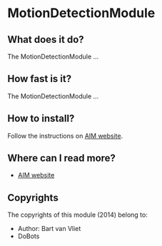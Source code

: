 <!-- Uses markdown syntax for neat display at github. This is the most important thing to your user. Be not afraid that
	you are too long-winded. If you tell someone what the Battacharyya distance is, they probably will appreciate
	that even if they already know. Be also clear about its complexity, say if it is exponential in time or the 
	number of pixels for example. 

	Tips on syntax:
	
	Use pictures:
	  ![picture](https://raw.github.com/git_username/git_repos/master/module_name/some_doc_folder/picture.jpg)

	Use math notation (http://stackoverflow.com/questions/11256433):
	- Experiment on http://latex.codecogs.com/gif.latex?c=\sqrt{E/m} to check your equation
	- Encode the math part c=\sqrt{E/m} on http://www.url-encode-decode.com/urlencode
	- And write it in markdown syntax as:
	   ![equation](http://latex.codecogs.com/gif.latex?c%3D%5Csqrt%7BE%2Fm%7D)
-->

# MotionDetectionModule

## What does it do?

The MotionDetectionModule ...

## How fast is it?

The MotionDetectionModule ...

## How to install?

Follow the instructions on [AIM website](http://dobots.github.com/aim/). 

## Where can I read more?

* [AIM website](http://dobots.github.com/aim/) 

## Copyrights
The copyrights of this module (2014) belong to:

- Author: Bart van Vliet
- DoBots

